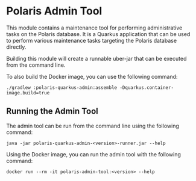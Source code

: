 # Polaris Admin Tool

This module contains a maintenance tool for performing administrative tasks on the Polaris database.
It is a Quarkus application that can be used to perform various maintenance tasks targeting the
Polaris database directly.

Building this module will create a runnable uber-jar that can be executed from the command line.

To also build the Docker image, you can use the following command:

```shell
./gradlew :polaris-quarkus-admin:assemble -Dquarkus.container-image.build=true
```

## Running the Admin Tool

The admin tool can be run from the command line using the following command:

```shell
java -jar polaris-quarkus-admin-<version>-runner.jar --help
```

Using the Docker image, you can run the admin tool with the following command:

```shell
docker run --rm -it polaris-admin-tool:<version> --help
```